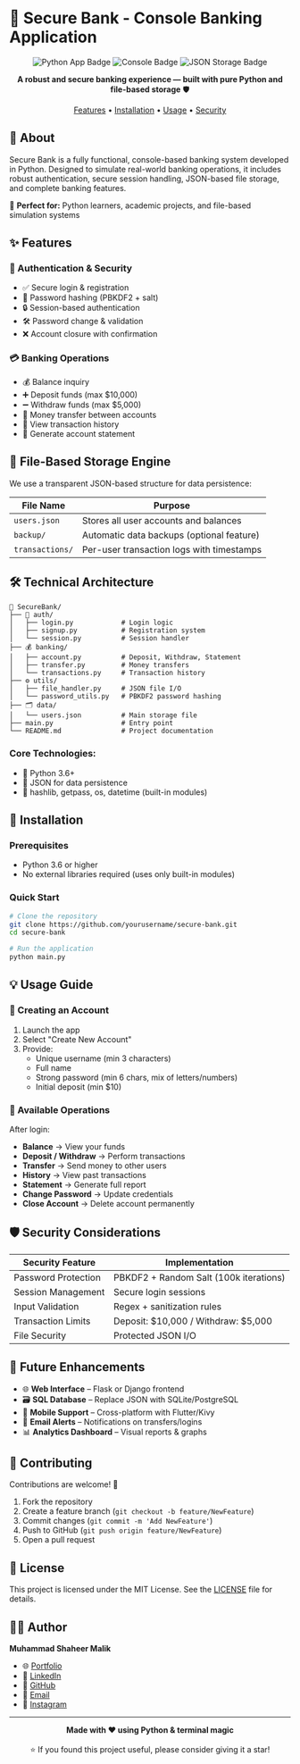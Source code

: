 # 🏦 Secure Bank - Console Banking Application

<div align="center">
  <img src="https://img.shields.io/badge/Python_App-FFD43B?style=for-the-badge&logo=python&logoColor=blue" alt="Python App Badge"/>
  <img src="https://img.shields.io/badge/Console_App-000000?style=for-the-badge&logo=windows-terminal&logoColor=white" alt="Console Badge"/>
  <img src="https://img.shields.io/badge/JSON_Storage-4A90E2?style=for-the-badge&logo=json&logoColor=white" alt="JSON Storage Badge"/>
  
  **A robust and secure banking experience — built with pure Python and file-based storage** 🛡️
  
  [Features](#-features) • [Installation](#-installation) • [Usage](#-usage-guide) • [Security](#️-security-considerations)
</div>

## 🚀 About

Secure Bank is a fully functional, console-based banking system developed in Python. Designed to simulate real-world banking operations, it includes robust authentication, secure session handling, JSON-based file storage, and complete banking features.

🎯 **Perfect for:** Python learners, academic projects, and file-based simulation systems

## ✨ Features

### 🔐 Authentication & Security
- ✅ Secure login & registration
- 🔑 Password hashing (PBKDF2 + salt)
- 🔒 Session-based authentication
- 🛠️ Password change & validation
- ❌ Account closure with confirmation

### 💳 Banking Operations
- 💰 Balance inquiry
- ➕ Deposit funds (max $10,000)
- ➖ Withdraw funds (max $5,000)
- 🔁 Money transfer between accounts
- 📜 View transaction history
- 📄 Generate account statement

## 🧠 File-Based Storage Engine

We use a transparent JSON-based structure for data persistence:

| File Name | Purpose |
|-----------|---------|
| `users.json` | Stores all user accounts and balances |
| `backup/` | Automatic data backups (optional feature) |
| `transactions/` | Per-user transaction logs with timestamps |

## 🛠️ Technical Architecture

```
📁 SecureBank/
├── 🔐 auth/
│   ├── login.py            # Login logic
│   ├── signup.py           # Registration system
│   └── session.py          # Session handler
├── 💰 banking/
│   ├── account.py          # Deposit, Withdraw, Statement
│   ├── transfer.py         # Money transfers
│   └── transactions.py     # Transaction history
├── ⚙️ utils/
│   ├── file_handler.py     # JSON file I/O
│   └── password_utils.py   # PBKDF2 password hashing
├── 🗂️ data/
│   └── users.json          # Main storage file
├── main.py                 # Entry point
└── README.md               # Project documentation
```

### Core Technologies:
- 🐍 Python 3.6+
- 📄 JSON for data persistence
- 🔐 hashlib, getpass, os, datetime (built-in modules)

## 🚀 Installation

### Prerequisites
- Python 3.6 or higher
- No external libraries required (uses only built-in modules)

### Quick Start
```bash
# Clone the repository
git clone https://github.com/yourusername/secure-bank.git
cd secure-bank

# Run the application
python main.py
```

## 💡 Usage Guide

### 👤 Creating an Account
1. Launch the app
2. Select "Create New Account"
3. Provide:
   - Unique username (min 3 characters)
   - Full name
   - Strong password (min 6 chars, mix of letters/numbers)
   - Initial deposit (min $10)

### 🏦 Available Operations
After login:
- **Balance** → View your funds
- **Deposit / Withdraw** → Perform transactions
- **Transfer** → Send money to other users
- **History** → View past transactions
- **Statement** → Generate full report
- **Change Password** → Update credentials
- **Close Account** → Delete account permanently

## 🛡️ Security Considerations

| Security Feature | Implementation |
|------------------|----------------|
| Password Protection | PBKDF2 + Random Salt (100k iterations) |
| Session Management | Secure login sessions |
| Input Validation | Regex + sanitization rules |
| Transaction Limits | Deposit: $10,000 / Withdraw: $5,000 |
| File Security | Protected JSON I/O |

## 🔮 Future Enhancements

- 🌐 **Web Interface** – Flask or Django frontend
- 🗃️ **SQL Database** – Replace JSON with SQLite/PostgreSQL
- 📲 **Mobile Support** – Cross-platform with Flutter/Kivy
- 📧 **Email Alerts** – Notifications on transfers/logins
- 📊 **Analytics Dashboard** – Visual reports & graphs

## 🤝 Contributing

Contributions are welcome! 🚀

1. Fork the repository
2. Create a feature branch (`git checkout -b feature/NewFeature`)
3. Commit changes (`git commit -m 'Add NewFeature'`)
4. Push to GitHub (`git push origin feature/NewFeature`)
5. Open a pull request

## 📜 License

This project is licensed under the MIT License. See the [LICENSE](LICENSE) file for details.

## 👨‍💻 Author

**Muhammad Shaheer Malik**

- 🌐 [Portfolio](https://your-portfolio-link.com)
- 💼 [LinkedIn](https://linkedin.com/in/your-profile)
- 🐙 [GitHub](https://github.com/your-username)
- 📧 [Email](mailto:your.email@example.com)
- 📸 [Instagram](https://instagram.com/your-handle)

---

<div align="center">
  <strong>Made with ❤️ using Python & terminal magic</strong>
  <br><br>
  ⭐ If you found this project useful, please consider giving it a star!
</div>

